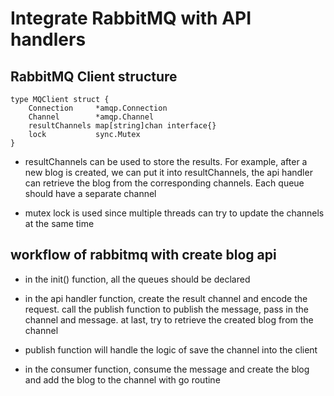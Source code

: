 # Integrate RabbitMQ with API handlers

## RabbitMQ Client structure

```
type MQClient struct {
	Connection     *amqp.Connection
	Channel        *amqp.Channel
	resultChannels map[string]chan interface{}
	lock           sync.Mutex
}

```

- resultChannels can be used to store the results. For example, after a new blog is created, we can put it into resultChannels, the api handler can retrieve the blog from the corresponding channels. Each queue should have a separate channel

- mutex lock is used since multiple threads can try to update the channels at the same time

## workflow of rabbitmq with create blog api

- in the init() function, all the queues should be declared

- in the api handler function, create the result channel and encode the request. call the publish function to publish the message, pass in the channel and message. at last, try to retrieve the created blog from the channel

- publish function will handle the logic of save the channel into the client

- in the consumer function, consume the message and create the blog and add the blog to the channel with go routine
